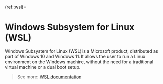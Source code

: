(ref::wsl)=
# Windows Subsystem for Linux (WSL)


Windows Subsystem for Linux (WSL) is a Microsoft product, distributed as part of Windows 10 and Windows 11. It allows the user to run a Linux environment on the Windows machine, without the need for a traditional virtual machine or a dual boot setup.

> See more: [WSL documentation](https://learn.microsoft.com/en-us/windows/wsl/about)